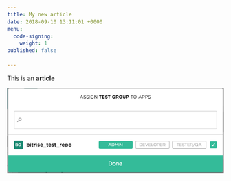 ```yaml
---
title: My new article
date: 2018-09-10 13:11:01 +0000
menu:
  code-signing:
    weight: 1
published: false

---
```

This is an **article**

![](img/team-management/organization/assign-group-popup.png)